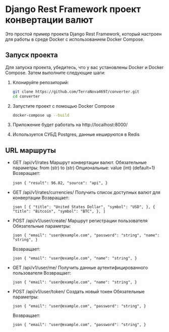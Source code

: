 # Django Rest Framework проект конвертации валют

Это простой пример проекта Django Rest Framework, который настроен для работы в среде Docker с использованием Docker Compose.

## Запуск проекта

Для запуска проекта, убедитесь, что у вас установлены Docker и Docker Compose. Затем выполните следующие шаги:

1. Клонируйте репозиторий:

   ```bash
   git clone https://github.com/TerraNova4697/converter.git
   cd converter

2. Запустите проект с помощью Docker Compose

   ```bash
   docker-compose up --build

3. Приложение будет работать на http://localhost:8000/

4. Используется СУБД Postgres, данные кешируются в Redis

## URL маршруты

- GET /api/v1/rates
    Маршрут конвертации валют.
    Обязательные параметры:
        from (str)
        to (str)
    Опциональные:
        value (int) (default=1)
    Возвращает:
        <pre>
        ```json
           {
               "result": 96.82,
               "source": "api",
           }
        ```
        </pre>
- GET /api/v1/rates/currencies/
    Получить список доступных валют для конвертации
    Возвращает:
        <pre>
        ```json
        [
            {
                "title": "United States Dollar",
                "symbol": "USD",
            },
            {
                "title": "Bitcoin",
                "symbol": "BTC",
            },
        ]
        ```
        </pre>

- POST /api/v1/user/create/
    Маршрут регистрации пользователя
    Обязательные параметры:
        <pre>
        ```json
        {
            "email": "user@example.com",
            "password": "string",
            "name": "string",
        }
        ```
        </pre>
    Возвращает:
        <pre>
        ```json
        {
            "email": "user@example.com",
            "name": "string",
        }
        ```
        </pre>

- GET /api/v1/user/me/
    Получить данные аутентифицированного пользователя
    Возвращает:
        <pre>
        ```json
        {
            "email": "user@example.com",
            "name": "string",
        }
        ```
        </pre>

- POST /api/v1/user/token/
    Создать новый токен
    Обязательные параметры:
        <pre>
        ```json
        {
            "email": "user@example.com",
            "password": "string",
        }
        ```
        </pre>
    Возвращает:
        <pre>
        ```json
        {
            "email": "user@example.com",
            "password": "string",
        }
        ```
        </pre>